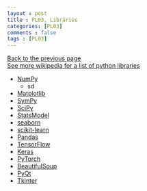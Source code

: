 ```yaml
---
layout : post
title : PL03, Libraries
categories: [PL03]
comments : false
tags : [PL03]
---
```

[Back to the previous page](https://userdyk-github.github.io/Study.html) <br>
[See more wikipedia for a list of python libraries](https://en.wikipedia.org/wiki/List_of_Python_software) <br>

- <a href='https://userdyk-github.github.io/pl03-topic01/PL03-Topic01-NumPy.html'>NumPy</a>
  - sd
- <a href='https://userdyk-github.github.io/pl03-topic01/PL03-Topic01-Matplotlib.html'>Matplotlib</a>
- <a href='https://userdyk-github.github.io/pl03-topic01/PL03-Topic01-SymPy.html'>SymPy</a>
- <a href='https://userdyk-github.github.io/pl03-topic01/PL03-Topic01-SciPy.html'>SciPy</a>
- <a href='https://userdyk-github.github.io/pl03-topic01/PL03-Topic01-StatsModel.html'>StatsModel</a>
- <a href='https://userdyk-github.github.io/pl03-topic01/PL03-Topic01-seaborn.html'>seaborn</a>
- <a href='https://userdyk-github.github.io/pl03-topic01/PL03-Topic01-scikit-learn.html'>scikit-learn</a>
- <a href='https://userdyk-github.github.io/pl03-topic01/PL03-Topic01-Pandas.html'>Pandas</a>
- <a href='https://userdyk-github.github.io/pl03-topic01/PL03-Topic01-TensorFlow.html'>TensorFlow</a>
- <a href='https://userdyk-github.github.io/pl03-topic01/PL03-Topic01-Keras.html'>Keras</a>
- <a href='https://userdyk-github.github.io/pl03-topic01/PL03-Topic01-PyTorch.html'>PyTorch</a>
- <a href='https://userdyk-github.github.io/pl03-topic01/PL03-Topic01-BeautifulSoup.html'>BeautifulSoup</a>
- <a href='https://userdyk-github.github.io/pl03-topic01/PL03-Topic01-PyQt.html'>PyQt</a>
- <a href='https://userdyk-github.github.io/pl03-topic01/PL03-Topic01-Tkinter.html'>Tkinter</a>
